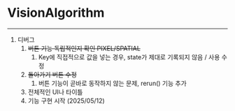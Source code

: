 # VisionAlgorithm
---
1. 디버그
   1. ~~버튼 기능 독립적인지 확인 PIXEL/SPATIAL~~
      1. Key에 직접적으로 값을 넣는 경우, state가 제대로 기록되지 않음 / 사용 수정
   2. ~~돌아가기 버튼 수정~~
      1. 버튼 기능이 곧바로 동작하지 않는 문제, rerun() 기능 추가
   3. 전체적인 UI나 타이틀
   4. 기능 구현 시작
(2025/05/12)